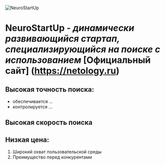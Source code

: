 ![NeuroStartUp](https://github.com/netology-ds-team/git-homeworks/blob/main/1_self/logo.png)
# **NeuroStartUp** - *динамически развивающийся стартап, специализирующийся на поиске с использованием* [Официальный сайт] (https://netology.ru)

## Высокая точность поиска:
* обеспечивается ...
* контролируется ...

## Высокая скорость поиска

## Низкая цена:
1. Широкий охват пользовательской среды
1. Преимущество перед конкурентами